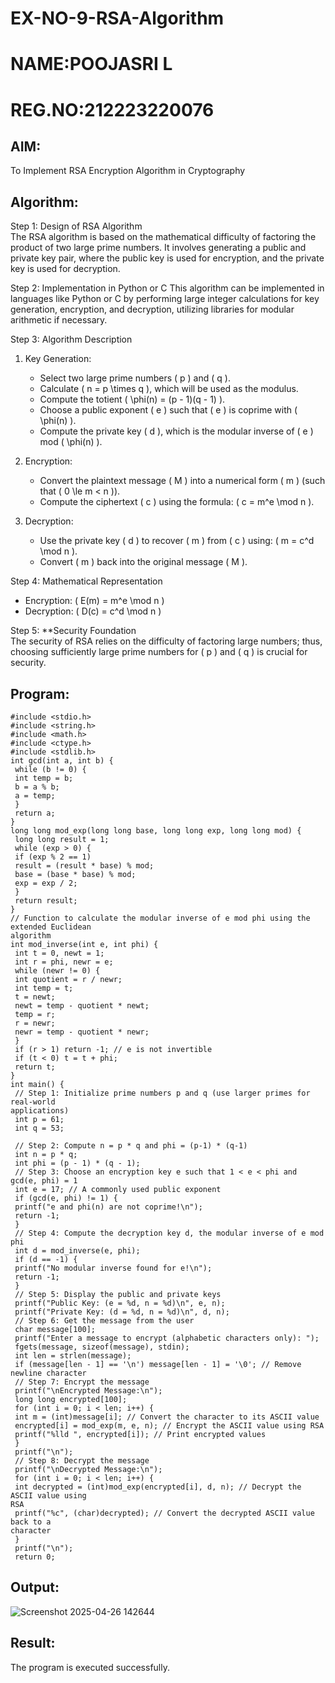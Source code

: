 # EX-NO-9-RSA-Algorithm
# NAME:POOJASRI L
# REG.NO:212223220076

## AIM:
To Implement RSA Encryption Algorithm in Cryptography

## Algorithm:


Step 1: Design of RSA Algorithm  
The RSA algorithm is based on the mathematical difficulty of factoring the product of two large prime numbers. It involves generating a public and private key pair, where the public key is used for encryption, and the private key is used for decryption.

Step 2: Implementation in Python or C 
This algorithm can be implemented in languages like Python or C by performing large integer calculations for key generation, encryption, and decryption, utilizing libraries for modular arithmetic if necessary.

Step 3: Algorithm Description  
1. Key Generation:
   - Select two large prime numbers \( p \) and \( q \).
   - Calculate \( n = p \times q \), which will be used as the modulus.
   - Compute the totient \( \phi(n) = (p - 1)(q - 1) \).
   - Choose a public exponent \( e \) such that \( e \) is coprime with \( \phi(n) \).
   - Compute the private key \( d \), which is the modular inverse of \( e \) mod \( \phi(n) \).

2. Encryption:
   - Convert the plaintext message \( M \) into a numerical form \( m \) (such that \( 0 \le m < n \)).
   - Compute the ciphertext \( c \) using the formula: \( c = m^e \mod n \).

3. Decryption:
   - Use the private key \( d \) to recover \( m \) from \( c \) using: \( m = c^d \mod n \).
   - Convert \( m \) back into the original message \( M \).

Step 4: Mathematical Representation  
- Encryption: \( E(m) = m^e \mod n \)
- Decryption: \( D(c) = c^d \mod n \)

Step 5: **Security Foundation  
The security of RSA relies on the difficulty of factoring large numbers; thus, choosing sufficiently large prime numbers for \( p \) and \( q \) is crucial for security.

## Program:
```
#include <stdio.h>
#include <string.h>
#include <math.h>
#include <ctype.h>
#include <stdlib.h>
int gcd(int a, int b) {
 while (b != 0) {
 int temp = b;
 b = a % b;
 a = temp;
 }
 return a;
}
long long mod_exp(long long base, long long exp, long long mod) {
 long long result = 1;
 while (exp > 0) {
 if (exp % 2 == 1)
 result = (result * base) % mod;
 base = (base * base) % mod;
 exp = exp / 2;
 }
 return result;
}
// Function to calculate the modular inverse of e mod phi using the extended Euclidean
algorithm
int mod_inverse(int e, int phi) {
 int t = 0, newt = 1;
 int r = phi, newr = e;
 while (newr != 0) {
 int quotient = r / newr;
 int temp = t;
 t = newt;
 newt = temp - quotient * newt;
 temp = r;
 r = newr;
 newr = temp - quotient * newr;
 }
 if (r > 1) return -1; // e is not invertible
 if (t < 0) t = t + phi;
 return t;
}
int main() {
 // Step 1: Initialize prime numbers p and q (use larger primes for real-world
applications)
 int p = 61;
 int q = 53;
 
 // Step 2: Compute n = p * q and phi = (p-1) * (q-1)
 int n = p * q;
 int phi = (p - 1) * (q - 1);
 // Step 3: Choose an encryption key e such that 1 < e < phi and gcd(e, phi) = 1
 int e = 17; // A commonly used public exponent
 if (gcd(e, phi) != 1) {
 printf("e and phi(n) are not coprime!\n");
 return -1;
 }
 // Step 4: Compute the decryption key d, the modular inverse of e mod phi
 int d = mod_inverse(e, phi);
 if (d == -1) {
 printf("No modular inverse found for e!\n");
 return -1;
 }
 // Step 5: Display the public and private keys
 printf("Public Key: (e = %d, n = %d)\n", e, n);
 printf("Private Key: (d = %d, n = %d)\n", d, n);
 // Step 6: Get the message from the user
 char message[100];
 printf("Enter a message to encrypt (alphabetic characters only): ");
 fgets(message, sizeof(message), stdin);
 int len = strlen(message);
 if (message[len - 1] == '\n') message[len - 1] = '\0'; // Remove newline character
 // Step 7: Encrypt the message
 printf("\nEncrypted Message:\n");
 long long encrypted[100];
 for (int i = 0; i < len; i++) {
 int m = (int)message[i]; // Convert the character to its ASCII value
 encrypted[i] = mod_exp(m, e, n); // Encrypt the ASCII value using RSA
 printf("%lld ", encrypted[i]); // Print encrypted values
 }
 printf("\n");
 // Step 8: Decrypt the message
 printf("\nDecrypted Message:\n");
 for (int i = 0; i < len; i++) {
 int decrypted = (int)mod_exp(encrypted[i], d, n); // Decrypt the ASCII value using
RSA
 printf("%c", (char)decrypted); // Convert the decrypted ASCII value back to a
character
 }
 printf("\n");
 return 0;
```


## Output:

![Screenshot 2025-04-26 142644](https://github.com/user-attachments/assets/a623b7a4-ab0f-435b-aa02-907c4d609d3f)


## Result:
 The program is executed successfully.
